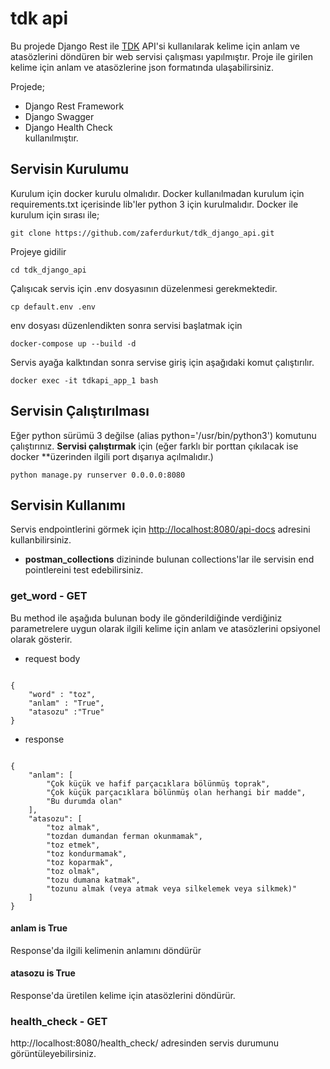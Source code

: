 # tdk api
Bu projede Django Rest ile [TDK](https://sozluk.gov.tr/) API'si kullanılarak kelime için anlam ve atasözlerini döndüren bir web servisi çalışması yapılmıştır. Proje ile girilen kelime için anlam ve atasözlerine json formatında ulaşabilirsiniz.

 Projede;
- Django Rest Framework
- Django Swagger
- Django Health Check \
kullanılmıştır.

## Servisin Kurulumu

Kurulum için docker kurulu olmalıdır. Docker kullanılmadan kurulum için requirements.txt içerisinde lib'ler python 3 için kurulmalıdır. Docker ile kurulum için sırası ile;

```
git clone https://github.com/zaferdurkut/tdk_django_api.git
```


Projeye gidilir
```
cd tdk_django_api
```
Çalışıcak servis için .env dosyasının düzelenmesi gerekmektedir.
```
cp default.env .env
```
env dosyası düzenlendikten sonra servisi başlatmak için
```
docker-compose up --build -d
```
Servis ayağa kalktından sonra servise giriş için aşağıdaki komut çalıştırılır.
```
docker exec -it tdkapi_app_1 bash
```

## Servisin Çalıştırılması
Eğer python sürümü 3 değilse (alias python='/usr/bin/python3') komutunu çalıştırınız.
**Servisi çalıştırmak** için (eğer farklı bir porttan çıkılacak ise docker **üzerinden ilgili port dışarıya açılmalıdır.)
```
python manage.py runserver 0.0.0.0:8080
```
## Servisin Kullanımı
Servis endpointlerini görmek için [http://localhost:8080/api-docs](http://localhost:8080/api-docs) adresini kullanbilirsiniz. 
- **postman_collections** dizininde bulunan collections'lar ile servisin end pointlereini test edebilirsiniz.


### get_word - GET 
Bu method ile aşağıda bulunan body ile gönderildiğinde verdiğiniz parametrelere uygun olarak ilgili kelime için anlam ve atasözlerini opsiyonel olarak gösterir.

- request body 
```

{
	"word" : "toz",
	"anlam" : "True",
	"atasozu" :"True"
}
```

- response 
```

{
    "anlam": [
        "Çok küçük ve hafif parçacıklara bölünmüş toprak",
        "Çok küçük parçacıklara bölünmüş olan herhangi bir madde",
        "Bu durumda olan"
    ],
    "atasozu": [
        "toz almak",
        "tozdan dumandan ferman okunmamak",
        "toz etmek",
        "toz kondurmamak",
        "toz koparmak",
        "toz olmak",
        "tozu dumana katmak",
        "tozunu almak (veya atmak veya silkelemek veya silkmek)"
    ]
}
```
#### anlam is True
Response'da ilgili kelimenin anlamını döndürür
#### atasozu is True
Response'da üretilen kelime için atasözlerini döndürür.

### health_check - GET
http://localhost:8080/health_check/ adresinden servis durumunu görüntüleyebilirsiniz.
